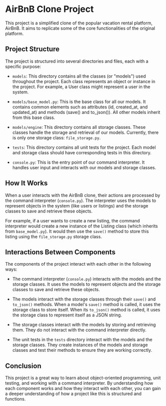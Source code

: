 # AirBnB Clone Project

This project is a simplified clone of the popular vacation rental platform, AirBnB.
It aims to replicate some of the core functionalities of the original platform.

## Project Structure

The project is structured into several directories and files, each with a specific purpose:

- `models`: This directory contains all the classes (or "models") used throughout
 the project. Each class represents an object or instance in the project.
 For example, a User class might represent a user in the system.

- `models/base_model.py`: This is the base class for all our models. It contains 
 common elements such as attributes (id, created_at, and updated_at) and 
 methods (save() and to_json()). All other models inherit from this base class.

- `models/engine`: This directory contains all storage classes. These classes 
handle the storage and retrieval of our models. Currently, there is only one 
storage class: `file_storage.py`.

- `tests`: This directory contains all unit tests for the project. Each model and
 storage class should have corresponding tests in this directory.

- `console.py`: This is the entry point of our command interpreter. It handles
 user input and interacts with our models and storage classes.

## How It Works

When a user interacts with the AirBnB clone, their actions are processed by the
 command interpreter (`console.py`). The interpreter uses the models to represent
  objects in the system (like users or listings) and the storage classes to save
   and retrieve these objects.

For example, if a user wants to create a new listing, the command interpreter
 would create a new instance of the Listing class (which inherits from `base_model.py`).
  It would then use the `save()` method to store this listing using the `file_storage.py` storage class.

## Interactions Between Components

The components of the project interact with each other in the following ways:

- The command interpreter (`console.py`) interacts with the models and the storage
 classes. It uses the models to represent objects and the storage classes to save
  and retrieve these objects.

- The models interact with the storage classes through their `save()` and `to_json()`
 methods. When a model's `save()` method is called, it uses the storage class to
  store itself. When its `to_json()` method is called, it uses the storage class
   to represent itself as a JSON string.

- The storage classes interact with the models by storing and retrieving them.
 They do not interact with the command interpreter directly.

- The unit tests in the `tests` directory interact with the models and the storage
 classes. They create instances of the models and storage classes and test their
  methods to ensure they are working correctly.

## Conclusion

This project is a great way to learn about object-oriented programming, unit testing,
 and working with a command interpreter. By understanding how each component works
  and how they interact with each other, you can gain a deeper understanding of
   how a project like this is structured and functions.
